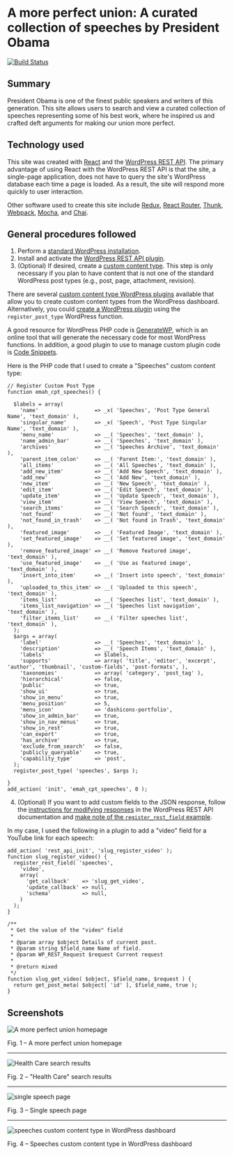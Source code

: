 # A more perfect union: A curated collection of speeches by President Obama

[![Build Status](https://travis-ci.org/edwinmah/obama-speeches.svg?branch=master)](https://travis-ci.org/edwinmah/obama-speeches)

## Summary

President Obama is one of the finest public speakers and writers of this generation. This site allows users to search and view a curated collection of speeches representing some of his best work, where he inspired us and crafted deft arguments for making our union more perfect.

## Technology used

This site was created with [React](https://facebook.github.io/react/) and the [WordPress REST API](http://v2.wp-api.org/). The primary advantage of using React with the WordPress REST API is that the site, a single-page application, does not have to query the site's WordPress database each time a page is loaded. As a result, the site will respond more quickly to user interaction.

Other software used to create this site include [Redux](http://redux.js.org/), [React Router](https://github.com/ReactTraining/react-router), [Thunk](https://github.com/gaearon/redux-thunk), [Webpack](http://webpack.github.io/docs/), [Mocha](https://mochajs.org/), and [Chai](http://chaijs.com/).

## General procedures followed

1. Perform a [standard WordPress installation](https://codex.wordpress.org/Installing_WordPress).
2. Install and activate the [WordPress REST API plugin](https://wordpress.org/plugins/rest-api/).
3. (Optional) If desired, create a [custom content type](https://codex.wordpress.org/Function_Reference/register_post_type). This step is only necessary if you plan to have content that is not one of the standard WordPress post types (e.g., post, page, attachment, revision).

There are several [custom content type WordPress plugins](https://wordpress.org/plugins/search.php?q=custom+post+type) available that allow you to create custom content types from the WordPress dashboard. Alternatively, you could [create a WordPress plugin](https://codex.wordpress.org/Writing_a_Plugin) using the `register_post_type` WordPress function.

A good resource for WordPress PHP code is [GenerateWP](https://generatewp.com), which is an online tool that will generate the necessary code for most WordPress functions. In addition, a good plugin to use to manage custom plugin code is [Code Snippets](https://wordpress.org/plugins/code-snippets/).

Here is the PHP code that I used to create a "Speeches" custom content type:

	// Register Custom Post Type
	function emah_cpt_speeches() {
	
	  $labels = array(
	    'name'                  => _x( 'Speeches', 'Post Type General Name', 'text_domain' ),
	    'singular_name'         => _x( 'Speech', 'Post Type Singular Name', 'text_domain' ),
	    'menu_name'             => __( 'Speeches', 'text_domain' ),
	    'name_admin_bar'        => __( 'Speeches', 'text_domain' ),
	    'archives'              => __( 'Speeches Archive', 'text_domain' ),
	    'parent_item_colon'     => __( 'Parent Item:', 'text_domain' ),
	    'all_items'             => __( 'All Speeches', 'text_domain' ),
	    'add_new_item'          => __( 'Add New Speech', 'text_domain' ),
	    'add_new'               => __( 'Add New', 'text_domain' ),
	    'new_item'              => __( 'New Speech', 'text_domain' ),
	    'edit_item'             => __( 'Edit Speech', 'text_domain' ),
	    'update_item'           => __( 'Update Speech', 'text_domain' ),
	    'view_item'             => __( 'View Speech', 'text_domain' ),
	    'search_items'          => __( 'Search Speech', 'text_domain' ),
	    'not_found'             => __( 'Not found', 'text_domain' ),
	    'not_found_in_trash'    => __( 'Not found in Trash', 'text_domain' ),
	    'featured_image'        => __( 'Featured Image', 'text_domain' ),
	    'set_featured_image'    => __( 'Set featured image', 'text_domain' ),
	    'remove_featured_image' => __( 'Remove featured image', 'text_domain' ),
	    'use_featured_image'    => __( 'Use as featured image', 'text_domain' ),
	    'insert_into_item'      => __( 'Insert into speech', 'text_domain' ),
	    'uploaded_to_this_item' => __( 'Uploaded to this speech', 'text_domain' ),
	    'items_list'            => __( 'Speeches list', 'text_domain' ),
	    'items_list_navigation' => __( 'Speeches list navigation', 'text_domain' ),
	    'filter_items_list'     => __( 'Filter speeches list', 'text_domain' ),
	  );
	  $args = array(
	    'label'                 => __( 'Speeches', 'text_domain' ),
	    'description'           => __( 'Speech Items', 'text_domain' ),
	    'labels'                => $labels,
	    'supports'              => array( 'title', 'editor', 'excerpt', 'author', 'thumbnail', 'custom-fields', 'post-formats', ),
	    'taxonomies'            => array( 'category', 'post_tag' ),
	    'hierarchical'          => false,
	    'public'                => true,
	    'show_ui'               => true,
	    'show_in_menu'          => true,
	    'menu_position'         => 5,
	    'menu_icon'             => 'dashicons-portfolio',
	    'show_in_admin_bar'     => true,
	    'show_in_nav_menus'     => true,
	    'show_in_rest'       	=> true,
	    'can_export'            => true,
	    'has_archive'           => true,    
	    'exclude_from_search'   => false,
	    'publicly_queryable'    => true,
	    'capability_type'       => 'post',
	  );
	  register_post_type( 'speeches', $args );
	
	}
	add_action( 'init', 'emah_cpt_speeches', 0 );

4. (Optional) If you want to add custom fields to the JSON response, follow the [instructions for modifying responses](http://v2.wp-api.org/extending/modifying/) in the WordPress REST API documentation and [make note of the `register_rest_field` example](http://v2.wp-api.org/extending/modifying/#how-to-use-registerrestfield).

In my case, I used the following in a plugin to add a "video" field for a YouTube link for each speech:

	add_action( 'rest_api_init', 'slug_register_video' );
	function slug_register_video() {
	  register_rest_field( 'speeches',
		'video',
		array(
		  'get_callback'    => 'slug_get_video',
		  'update_callback' => null,
		  'schema'          => null,
		)
	  );
	}
	
	/**
	 * Get the value of the "video" field
	 *
	 * @param array $object Details of current post.
	 * @param string $field_name Name of field.
	 * @param WP_REST_Request $request Current request
	 *
	 * @return mixed
	 */
	function slug_get_video( $object, $field_name, $request ) {
	  return get_post_meta( $object[ 'id' ], $field_name, true );
	}

## Screenshots

![A more perfect union homepage](screenshots/a-more-perfect-union.png)

Fig. 1 – A more perfect union homepage

***

![Health Care search results](screenshots/health-care-search.png)

Fig. 2 – "Health Care" search results

***

![single speech page](screenshots/inauguration.png)

Fig. 3 – Single speech page

***

![speeches custom content type in WordPress dashboard](screenshots/wordpress-speeches.png)

Fig. 4 – Speeches custom content type in WordPress dashboard



